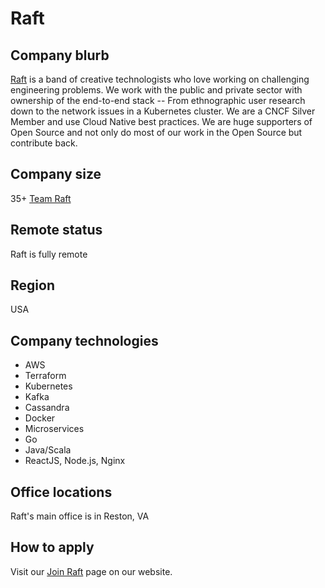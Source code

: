 # Raft

## Company blurb

[Raft](https://goraft.tech/) is a band of creative technologists who love working on challenging engineering problems. We work with the public and private sector with ownership of the end-to-end stack -- From ethnographic user research down to the network issues in a Kubernetes cluster. We are a CNCF Silver Member and use Cloud Native best practices. We are huge supporters of Open Source and not only do most of our work in the Open Source but contribute back.

## Company size

35+ [Team Raft](https://goraft.tech/about/#team)

## Remote status

Raft is fully remote

## Region

USA

## Company technologies

* AWS
* Terraform
* Kubernetes
* Kafka
* Cassandra
* Docker
* Microservices
* Go
* Java/Scala
* ReactJS, Node.js, Nginx

## Office locations

Raft's main office is in Reston, VA

## How to apply

Visit our [Join Raft](https://goraft.tech/join/) page on our website.
